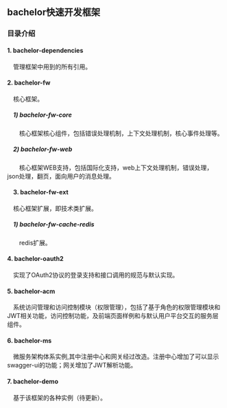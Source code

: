 ## bachelor快速开发框架

### 目录介绍

#### 1. bachelor-dependencies
&emsp;管理框架中用到的所有引用。

#### 2. bachelor-fw
&emsp;核心框架。

##### &emsp;1) bachelor-fw-core
&emsp;&emsp;核心框架核心组件，包括错误处理机制，上下文处理机制，核心事件处理等。

##### &emsp;2) bachelor-fw-web
&emsp;&emsp;核心框架WEB支持，包括国际化支持，web上下文处理机制，错误处理，json处理，翻页，面向用户的消息处理。

#### &emsp;3. bachelor-fw-ext
&emsp;核心框架扩展，即技术类扩展。

##### &emsp;1) bachelor-fw-cache-redis
&emsp;&emsp;redis扩展。

#### 4. bachelor-oauth2
&emsp;实现了OAuth2协议的登录支持和接口调用的规范与默认实现。

#### 5. bachelor-acm
&emsp;系统访问管理和访问控制模块（权限管理），包括了基于角色的权限管理模块和JWT相关功能，访问控制功能，及前端页面样例和与默认用户平台交互的服务层组件。

#### 6. bachelor-ms
&emsp;微服务架构体系实例,其中注册中心和网关经过改造。注册中心增加了可以显示swagger-ui的功能；网关增加了JWT解析功能。

#### 7. bachelor-demo
&emsp;基于该框架的各种实例（待更新）。

